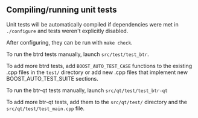 Compiling/running unit tests
------------------------------------

Unit tests will be automatically compiled if dependencies were met in `./configure`
and tests weren't explicitly disabled.

After configuring, they can be run with `make check`.

To run the btrd tests manually, launch `src/test/test_btr`.

To add more btrd tests, add `BOOST_AUTO_TEST_CASE` functions to the existing
.cpp files in the `test/` directory or add new .cpp files that
implement new BOOST_AUTO_TEST_SUITE sections.

To run the btr-qt tests manually, launch `src/qt/test/test_btr-qt`

To add more btr-qt tests, add them to the `src/qt/test/` directory and
the `src/qt/test/test_main.cpp` file.
